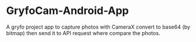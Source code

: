 # GryfoCam-Android-App
A gryfo project app to capture photos with CameraX convert to base64 (by bitmap) then send it to API request where compare the photos.
